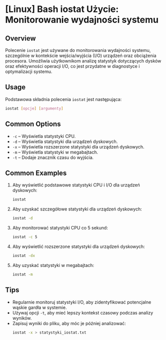 # [Linux] Bash iostat Użycie: Monitorowanie wydajności systemu

## Overview
Polecenie `iostat` jest używane do monitorowania wydajności systemu, szczególnie w kontekście wejścia/wyjścia (I/O) urządzeń oraz obciążenia procesora. Umożliwia użytkownikom analizę statystyk dotyczących dysków oraz efektywności operacji I/O, co jest przydatne w diagnostyce i optymalizacji systemu.

## Usage
Podstawowa składnia polecenia `iostat` jest następująca:

```bash
iostat [opcje] [argumenty]
```

## Common Options
- `-c` – Wyświetla statystyki CPU.
- `-d` – Wyświetla statystyki dla urządzeń dyskowych.
- `-x` – Wyświetla rozszerzone statystyki dla urządzeń dyskowych.
- `-m` – Wyświetla statystyki w megabajtach.
- `-t` – Dodaje znacznik czasu do wyjścia.

## Common Examples
1. Aby wyświetlić podstawowe statystyki CPU i I/O dla urządzeń dyskowych:
   ```bash
   iostat
   ```

2. Aby uzyskać szczegółowe statystyki dla urządzeń dyskowych:
   ```bash
   iostat -d
   ```

3. Aby monitorować statystyki CPU co 5 sekund:
   ```bash
   iostat -c 5
   ```

4. Aby wyświetlić rozszerzone statystyki dla urządzeń dyskowych:
   ```bash
   iostat -dx
   ```

5. Aby uzyskać statystyki w megabajtach:
   ```bash
   iostat -m
   ```

## Tips
- Regularnie monitoruj statystyki I/O, aby zidentyfikować potencjalne wąskie gardła w systemie.
- Używaj opcji `-t`, aby mieć lepszy kontekst czasowy podczas analizy wyników.
- Zapisuj wyniki do pliku, aby móc je później analizować:
  ```bash
  iostat -x > statystyki_iostat.txt
  ```